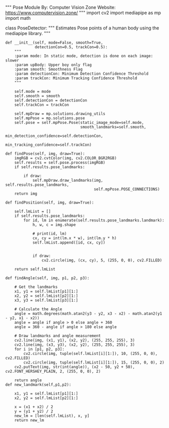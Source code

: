 """
Pose Module
By: Computer Vision Zone
Website: https://www.computervision.zone/
"""
import cv2
import mediapipe as mp
import math


class PoseDetector:
    """
    Estimates Pose points of a human body using the mediapipe library.
    """

    def __init__(self, mode=False, smooth=True,
                 detectionCon=0.5, trackCon=0.5):
        """
        :param mode: In static mode, detection is done on each image: slower
        :param upBody: Upper boy only flag
        :param smooth: Smoothness Flag
        :param detectionCon: Minimum Detection Confidence Threshold
        :param trackCon: Minimum Tracking Confidence Threshold
        """

        self.mode = mode
        self.smooth = smooth
        self.detectionCon = detectionCon
        self.trackCon = trackCon

        self.mpDraw = mp.solutions.drawing_utils
        self.mpPose = mp.solutions.pose
        self.pose = self.mpPose.Pose(static_image_mode=self.mode,
                                     smooth_landmarks=self.smooth,
                                     min_detection_confidence=self.detectionCon,
                                     min_tracking_confidence=self.trackCon)

    def findPose(self, img, draw=True):
        imgRGB = cv2.cvtColor(img, cv2.COLOR_BGR2RGB)
        self.results = self.pose.process(imgRGB)
        if self.results.pose_landmarks:

            if draw:
                self.mpDraw.draw_landmarks(img, self.results.pose_landmarks,
                                           self.mpPose.POSE_CONNECTIONS)
        return img

    def findPosition(self, img, draw=True):

        self.lmList = []
        if self.results.pose_landmarks:
            for id, lm in enumerate(self.results.pose_landmarks.landmark):
                h, w, c = img.shape

                # print(id, lm)
                cx, cy = int(lm.x * w), int(lm.y * h)
                self.lmList.append([id, cx, cy])


                if draw:
                    cv2.circle(img, (cx, cy), 5, (255, 0, 0), cv2.FILLED)

        return self.lmList

    def findAngle(self, img, p1, p2, p3):

        # Get the landmarks
        x1, y1 = self.lmList[p1][1:]
        x2, y2 = self.lmList[p2][1:]
        x3, y3 = self.lmList[p3][1:]

        # Calculate the Angle
        angle = math.degrees(math.atan2(y3 - y2, x3 - x2) - math.atan2(y1 - y2, x1 - x2))
        angle = angle if angle > 0 else angle + 360
        angle = 360 - angle if angle > 180 else angle

        # Draw landmarks and angle measurement
        cv2.line(img, (x1, y1), (x2, y2), (255, 255, 255), 3)
        cv2.line(img, (x3, y3), (x2, y2), (255, 255, 255), 3)
        for i in [p1, p2, p3]:
            cv2.circle(img, tuple(self.lmList[i][1:]), 10, (255, 0, 0), cv2.FILLED)
            cv2.circle(img, tuple(self.lmList[i][1:]), 15, (255, 0, 0), 2)
        cv2.putText(img, str(int(angle)), (x2 - 50, y2 + 50), cv2.FONT_HERSHEY_PLAIN, 2, (255, 0, 0), 2)

        return angle
    def new_landmark(self,p1,p2):

        x1, y1 = self.lmList[p1][1:]
        x2, y2 = self.lmList[p2][1:]

        x = (x1 + x2) / 2
        y = (y1 + y2) / 2
        new_lm = [len(self.lmList), x, y]
        return new_lm

